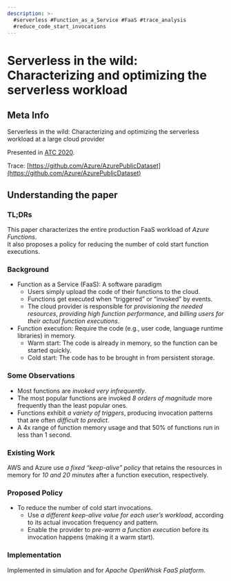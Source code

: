 ```yaml
---
description: >-
  #serverless #Function_as_a_Service #FaaS #trace_analysis
  #reduce_code_start_invocations
---
```


# Serverless in the wild: Characterizing and optimizing the serverless workload

## Meta Info

Serverless in the wild: Characterizing and optimizing the serverless workload at a large cloud provider

Presented in [ATC 2020](https://www.usenix.org/conference/atc20/presentation/shahrad).

Trace: [https://github.com/Azure/AzurePublicDataset](https://github.com/Azure/AzurePublicDataset)

## Understanding the paper

### TL;DRs

This paper characterizes the entire production FaaS workload of _Azure Functions_.\
It also proposes a policy for reducing the number of cold start function executions.

### Background

* Function as a Service (FaaS): A software paradigm
  * Users simply upload the code of their functions to the cloud.
  * Functions get executed when “triggered” or “invoked” by events.
  * The cloud provider is responsible for _provisioning the needed resources_, _providing high function performance_, and _billing users for their actual function executions_.
* Function execution: Require the code (e.g., user code, language runtime libraries) in memory.
  * Warm start: The code is already in memory, so the function can be started quickly.
  * Cold start: The code has to be brought in from persistent storage.

### Some Observations

* Most functions are _invoked very infrequently_.
* The most popular functions are invoked _8 orders of magnitude_ more frequently than the least popular ones.
* Functions exhibit _a variety of triggers_, producing invocation patterns that are often _difficult to predict_.
* A 4x range of function memory usage and that 50% of functions run in less than 1 second.

### Existing Work

AWS and Azure use _a fixed “keep-alive” policy_ that retains the resources in memory for _10 and 20 minutes_ after a function execution, respectively.

### Proposed Policy

* To reduce the number of cold start invocations.
  * Use _a different keep-alive value for each user’s workload_, according to its actual invocation frequency and pattern.
  * Enable the provider to _pre-warm a function execution_ before its invocation happens (making it a warm start).

### Implementation

Implemented in simulation and for _Apache OpenWhisk FaaS platform_.
